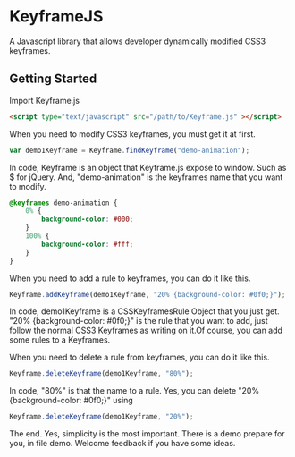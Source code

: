 # KeyframeJS
A Javascript library that allows developer dynamically modified CSS3 keyframes.

## Getting Started
Import Keyframe.js
```html
<script type="text/javascript" src="/path/to/Keyframe.js" ></script>
```

When you need to modify CSS3 keyframes, you must get it at first.
```js
var demo1Keyframe = Keyframe.findKeyframe("demo-animation");
```
In code, Keyframe is an object that Keyframe.js expose to window. Such as $ for jQuery. And, "demo-animation" is the keyframes name that you want to modify.
```css
@keyframes demo-animation {
	0% {
		background-color: #000;
	}
	100% {
		background-color: #fff;
	}
}
```

When you need to add a rule to keyframes, you can do it like this.
```js
Keyframe.addKeyframe(demo1Keyframe, "20% {background-color: #0f0;}");
```
In code, demo1Keyframe is a CSSKeyframesRule Object that you just get. "20% {background-color: #0f0;}" is the rule that you want to add, just follow the normal CSS3 Keyframes as writing on it.Of course, you can add some rules to a Keyframes.

When you need to delete a rule from keyframes, you can do it like this.
```js
Keyframe.deleteKeyframe(demo1Keyframe, "80%");
```
In code, "80%" is that the name to a rule. Yes, you can delete "20% {background-color: #0f0;}" using
```js
Keyframe.deleteKeyframe(demo1Keyframe, "20%");
```

The end. Yes, simplicity is the most important. There is a demo prepare for you, in file demo. Welcome feedback if you have some ideas.
